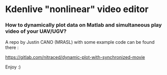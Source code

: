 # Kdenlive "nonlinear" video editor

### How to dynamically plot data on Matlab and simultaneous play video of your UAV/UGV?

A repo by Justin CANO (MRASL) with some example code can be found there :

https://gitlab.com/nitraced/dynamic-plot-with-synchronized-movie

Enjoy :) 


